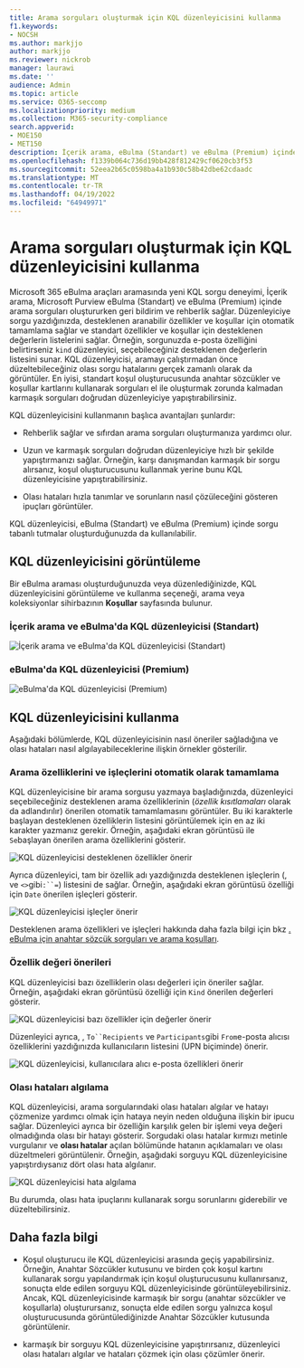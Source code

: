 ```yaml
---
title: Arama sorguları oluşturmak için KQL düzenleyicisini kullanma
f1.keywords:
- NOCSH
ms.author: markjjo
author: markjjo
ms.reviewer: nickrob
manager: laurawi
ms.date: ''
audience: Admin
ms.topic: article
ms.service: O365-seccomp
ms.localizationpriority: medium
ms.collection: M365-security-compliance
search.appverid:
- MOE150
- MET150
description: İçerik arama, eBulma (Standart) ve eBulma (Premium) içinde eBulma arama sorgularını yapılandırmak için KQL düzenleyicisini kullanabilirsiniz.
ms.openlocfilehash: f1339b064c736d19bb428f812429cf0620cb3f53
ms.sourcegitcommit: 52eea2b65c0598ba4a1b930c58b42dbe62cdaadc
ms.translationtype: MT
ms.contentlocale: tr-TR
ms.lasthandoff: 04/19/2022
ms.locfileid: "64949971"
---
```

# <a name="use-the-kql-editor-to-build-search-queries"></a>Arama sorguları oluşturmak için KQL düzenleyicisini kullanma

Microsoft 365 eBulma araçları aramasında yeni KQL sorgu deneyimi, İçerik arama, Microsoft Purview eBulma (Standart) ve eBulma (Premium) içinde arama sorguları oluştururken geri bildirim ve rehberlik sağlar. Düzenleyiciye sorgu yazdığınızda, desteklenen aranabilir özellikler ve koşullar için otomatik tamamlama sağlar ve standart özellikler ve koşullar için desteklenen değerlerin listelerini sağlar. Örneğin, sorgunuzda e-posta özelliğini belirtirseniz `kind` düzenleyici, seçebileceğiniz desteklenen değerlerin listesini sunar. KQL düzenleyicisi, aramayı çalıştırmadan önce düzeltebileceğiniz olası sorgu hatalarını gerçek zamanlı olarak da görüntüler. En iyisi, standart koşul oluşturucusunda anahtar sözcükler ve koşullar kartlarını kullanarak sorguları el ile oluşturmak zorunda kalmadan karmaşık sorguları doğrudan düzenleyiciye yapıştırabilirsiniz.
  
KQL düzenleyicisini kullanmanın başlıca avantajları şunlardır:

- Rehberlik sağlar ve sıfırdan arama sorguları oluşturmanıza yardımcı olur.

- Uzun ve karmaşık sorguları doğrudan düzenleyiciye hızlı bir şekilde yapıştırmanızı sağlar. Örneğin, karşı danışmandan karmaşık bir sorgu alırsanız, koşul oluşturucusunu kullanmak yerine bunu KQL düzenleyicisine yapıştırabilirsiniz.

- Olası hataları hızla tanımlar ve sorunların nasıl çözüleceğini gösteren ipuçları görüntüler.

KQL düzenleyicisi, eBulma (Standart) ve eBulma (Premium) içinde sorgu tabanlı tutmalar oluşturduğunuzda da kullanılabilir.

## <a name="displaying-the-kql-editor"></a>KQL düzenleyicisini görüntüleme

Bir eBulma araması oluşturduğunuzda veya düzenlediğinizde, KQL düzenleyicisini görüntüleme ve kullanma seçeneği, arama veya koleksiyonlar sihirbazının **Koşullar** sayfasında bulunur.

### <a name="kql-editor-in-content-search-and-ediscovery-standard"></a>İçerik arama ve eBulma'da KQL düzenleyicisi (Standart)

![İçerik arama ve eBulma'da KQL düzenleyicisi (Standart)](../media/KQLEditorCore.png)

### <a name="kql-editor-in-ediscovery-premium"></a>eBulma'da KQL düzenleyicisi (Premium)

![eBulma'da KQL düzenleyicisi (Premium)](../media/KQLEditorAdvanced.png)

## <a name="using-the-kql-editor"></a>KQL düzenleyicisini kullanma

Aşağıdaki bölümlerde, KQL düzenleyicisinin nasıl öneriler sağladığına ve olası hataları nasıl algılayabileceklerine ilişkin örnekler gösterilir.

### <a name="autocompletion-of-search-properties-and-operators"></a>Arama özelliklerini ve işleçlerini otomatik olarak tamamlama

KQL düzenleyicisine bir arama sorgusu yazmaya başladığınızda, düzenleyici seçebileceğiniz desteklenen arama özelliklerinin (*özellik kısıtlamaları* olarak da adlandırılır) önerilen otomatik tamamlamasını görüntüler. Bu iki karakterle başlayan desteklenen özelliklerin listesini görüntülemek için en az iki karakter yazmanız gerekir. Örneğin, aşağıdaki ekran görüntüsü ile `Se`başlayan önerilen arama özelliklerini gösterir.

![KQL düzenleyicisi desteklenen özellikler önerir](../media/KQLEditorAutoCompleteProperties.png)

Ayrıca düzenleyici, tam bir özellik adı yazdığınızda desteklenen işleçlerin (, ve `<>`gibi`:``=`) listesini de sağlar. Örneğin, aşağıdaki ekran görüntüsü özelliği için `Date` önerilen işleçleri gösterir.

![KQL düzenleyicisi işleçler önerir](../media/KQLEditorOperatorSuggestions.png)

Desteklenen arama özellikleri ve işleçleri hakkında daha fazla bilgi için bkz [. eBulma için anahtar sözcük sorguları ve arama koşulları](keyword-queries-and-search-conditions.md).

### <a name="property-value-suggestions"></a>Özellik değeri önerileri

KQL düzenleyicisi bazı özelliklerin olası değerleri için öneriler sağlar. Örneğin, aşağıdaki ekran görüntüsü özelliği için `Kind` önerilen değerleri gösterir.

![KQL düzenleyicisi bazı özellikler için değerler önerir](../media/KQLEditorValueSuggestions.png)

Düzenleyici ayrıca, , `To``Recipients` ve `Participants`gibi `From`e-posta alıcısı özelliklerini yazdığınızda kullanıcıların listesini (UPN biçiminde) önerir.

![KQL düzenleyicisi, kullanıcılara alıcı e-posta özellikleri önerir](../media/KQLEditorRecipientSuggestions.png)

### <a name="detection-of-potential-errors"></a>Olası hataları algılama

KQL düzenleyicisi, arama sorgularındaki olası hataları algılar ve hatayı çözmenize yardımcı olmak için hataya neyin neden olduğuna ilişkin bir ipucu sağlar. Düzenleyici ayrıca bir özelliğin karşılık gelen bir işlemi veya değeri olmadığında olası bir hatayı gösterir. Sorgudaki olası hatalar kırmızı metinle vurgulanır ve **olası hatalar** açılan bölümünde hatanın açıklamaları ve olası düzeltmeleri görüntülenir. Örneğin, aşağıdaki sorguyu KQL düzenleyicisine yapıştırdıysanız dört olası hata algılanır.

![KQL düzenleyicisi hata algılama](../media/KQLEditorErrorDetection.png)

Bu durumda, olası hata ipuçlarını kullanarak sorgu sorunlarını giderebilir ve düzeltebilirsiniz.

## <a name="more-information"></a>Daha fazla bilgi

- Koşul oluşturucu ile KQL düzenleyicisi arasında geçiş yapabilirsiniz. Örneğin, Anahtar Sözcükler kutusunu ve birden çok koşul kartını kullanarak sorgu yapılandırmak için koşul oluşturucusunu kullanırsanız, sonuçta elde edilen sorguyu KQL düzenleyicisinde görüntüleyebilirsiniz. Ancak, KQL düzenleyicisinde karmaşık bir sorgu (anahtar sözcükler ve koşullarla) oluşturursanız, sonuçta elde edilen sorgu yalnızca koşul oluşturucusunda görüntülediğinizde Anahtar Sözcükler kutusunda görüntülenir.

- karmaşık bir sorguyu KQL düzenleyicisine yapıştırırsanız, düzenleyici olası hataları algılar ve hataları çözmek için olası çözümler önerir.
